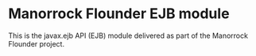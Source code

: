
# Manorrock Flounder EJB module

This is the javax.ejb API (EJB) module delivered as part of the 
Manorrock Flounder project.
